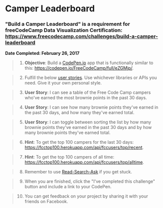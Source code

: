 # Camper Leaderboard
### "Build a Camper Leaderboard" is a requirement for freeCodeCamp Data Visualization Certification: https://www.freecodecamp.com/challenges/build-a-camper-leaderboard
**Date Completed: February 26, 2017**

>1. **Objective**: Build a [CodePen.io]('https://www.codepen.io')  app that is functionally similar to this: https://codepen.io/FreeCodeCamp/full/eZGMjp/.

>2. Fulfill the below [user stories]('https://en.wikipedia.org/wiki/User_story'). Use whichever libraries or APIs you need. Give it your own personal style.

>3. **User Story**: I can see a table of the Free Code Camp campers who've earned the most brownie points in the past 30 days.

>4. **User Story**: I can see how many brownie points they've earned in the past 30 days, and how many they've earned total.

>5. **User Story**: I can toggle between sorting the list by how many brownie points they've earned in the past 30 days and by how many brownie points they've earned total.

>6. **Hint**: To get the top 100 campers for the last 30 days: https://fcctop100.herokuapp.com/api/fccusers/top/recent.

>7. **Hint**: To get the top 100 campers of all time: https://fcctop100.herokuapp.com/api/fccusers/top/alltime.

>8. Remember to use [Read-Search-Ask]('https://github.com/FreeCodeCamp/freecodecamp/wiki/FreeCodeCamp-Get-Help') if you get stuck.

>9. When you are finished, click the "I've completed this challenge" button and include a link to your CodePen.

>10. You can get feedback on your project by sharing it with your friends on Facebook.
